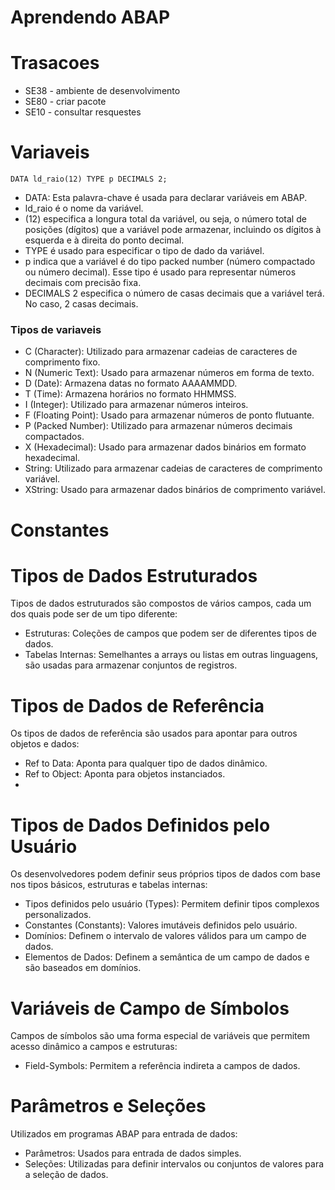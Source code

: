 # Aprendendo ABAP

# Trasacoes
 - SE38 - ambiente de desenvolvimento
 - SE80 - criar pacote
 - SE10 - consultar resquestes

# Variaveis

```
DATA ld_raio(12) TYPE p DECIMALS 2;
```

- DATA: Esta palavra-chave é usada para declarar variáveis em ABAP.
- ld_raio é o nome da variável.
- (12) especifica a longura total da variável, ou seja, o número total de posições (dígitos) que a variável pode armazenar, incluindo os dígitos à esquerda e à direita do ponto decimal.
- TYPE é usado para especificar o tipo de dado da variável.
- p indica que a variável é do tipo packed number (número compactado ou número decimal). Esse tipo é usado para representar números decimais com precisão fixa.
-  DECIMALS 2 especifica o número de casas decimais que a variável terá. No caso, 2 casas decimais.

### Tipos de variaveis
- C (Character): Utilizado para armazenar cadeias de caracteres de comprimento fixo.
- N (Numeric Text): Usado para armazenar números em forma de texto.
- D (Date): Armazena datas no formato AAAAMMDD.
- T (Time): Armazena horários no formato HHMMSS.
- I (Integer): Utilizado para armazenar números inteiros.
- F (Floating Point): Usado para armazenar números de ponto flutuante.
- P (Packed Number): Utilizado para armazenar números decimais compactados.
- X (Hexadecimal): Usado para armazenar dados binários em formato hexadecimal.
- String: Utilizado para armazenar cadeias de caracteres de comprimento variável.
- XString: Usado para armazenar dados binários de comprimento variável.
  
# Constantes



# Tipos de Dados Estruturados
Tipos de dados estruturados são compostos de vários campos, cada um dos quais pode ser de um tipo diferente:

- Estruturas: Coleções de campos que podem ser de diferentes tipos de dados.
- Tabelas Internas: Semelhantes a arrays ou listas em outras linguagens, são usadas para armazenar conjuntos de registros.
  
# Tipos de Dados de Referência
Os tipos de dados de referência são usados para apontar para outros objetos e dados:

- Ref to Data: Aponta para qualquer tipo de dados dinâmico.
- Ref to Object: Aponta para objetos instanciados.
- 
# Tipos de Dados Definidos pelo Usuário
Os desenvolvedores podem definir seus próprios tipos de dados com base nos tipos básicos, estruturas e tabelas internas:

- Tipos definidos pelo usuário (Types): Permitem definir tipos complexos personalizados.
- Constantes (Constants): Valores imutáveis definidos pelo usuário.
- Domínios: Definem o intervalo de valores válidos para um campo de dados.
- Elementos de Dados: Definem a semântica de um campo de dados e são baseados em domínios.
  
# Variáveis de Campo de Símbolos
Campos de símbolos são uma forma especial de variáveis que permitem acesso dinâmico a campos e estruturas:

- Field-Symbols: Permitem a referência indireta a campos de dados.
  
# Parâmetros e Seleções
Utilizados em programas ABAP para entrada de dados:

- Parâmetros: Usados para entrada de dados simples.
- Seleções: Utilizadas para definir intervalos ou conjuntos de valores para a seleção de dados.
